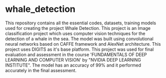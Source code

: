 # whale_detection
This repository contains all the essential codes, datasets, training models used for creating the project Whale Detection. This project is an Image classification project which uses computer vision techniques for the detection of a whale in the sea. The model was built using convolutional neural networks based on CAFFE framework and AlexNet architecture. This project uses DIGITS as it's base platform. This project was used for final evaluation and assessment in the course 'FUNDAMENTALS OF DEEP LEARNING AND COMPUTER VISION' by "NVIDIA DEEP LEARNING INSTITUTE". The model has an accuracy of 99% and it performed accurately in the final assessment.
